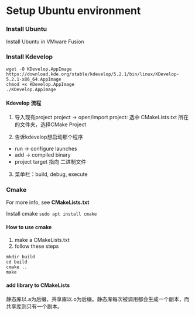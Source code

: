 # Setup Ubuntu environment

### Install Ubuntu

Install Ubuntu in VMware Fusion

### Install Kdevelop

```
wget -O KDevelop.AppImage https://download.kde.org/stable/kdevelop/5.2.1/bin/linux/KDevelop-5.2.1-x86_64.AppImage
chmod +x KDevelop.AppImage
./KDevelop.AppImage
```

#### Kdevelop 流程

1. 导入现有project
  project -> open/import project: 选中 CMakeLists.txt 所在的文件夹，选择CMake Project

2. 告诉kdevelop想启动那个程序
  - run -> configure launches
  - add -> compiled binary
  - project target 指向 二进制文件

3. 菜单栏：build, debug, execute

### Cmake

For more info, see **CMakeLists.txt**

Install cmake `sudo apt install cmake`

#### How to use cmake

1. make a CMakeLists.txt
2. follow these steps
```
mkdir build
cd build
cmake ..
make
```

#### add library to CMakeLists

静态库以.a为后缀，共享库以.o为后缀。静态库每次被调用都会生成一个副本，而共享库则只有一个副本。
